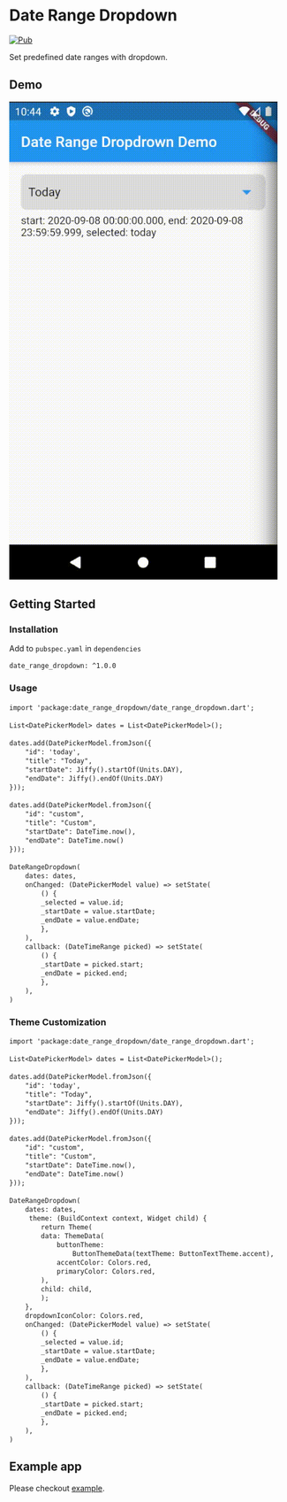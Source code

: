 # Date Range Dropdown
[![Pub](https://img.shields.io/pub/v/date_range_dropdown?include_prereleases)](https://pub.dev/packages/date_range_dropdown)


Set predefined date ranges with dropdown.

## Demo
![](demogif.gif)

## Getting Started

### Installation

Add to `pubspec.yaml` in `dependencies`

```
date_range_dropdown: ^1.0.0
```

### Usage

```
import 'package:date_range_dropdown/date_range_dropdown.dart';

List<DatePickerModel> dates = List<DatePickerModel>();

dates.add(DatePickerModel.fromJson({
    "id": 'today',
    "title": "Today",
    "startDate": Jiffy().startOf(Units.DAY),
    "endDate": Jiffy().endOf(Units.DAY)
}));

dates.add(DatePickerModel.fromJson({
    "id": "custom",
    "title": "Custom",
    "startDate": DateTime.now(),
    "endDate": DateTime.now()
}));

DateRangeDropdown(
    dates: dates,
    onChanged: (DatePickerModel value) => setState(
        () {
        _selected = value.id;
        _startDate = value.startDate;
        _endDate = value.endDate;
        },
    ),
    callback: (DateTimeRange picked) => setState(
        () {
        _startDate = picked.start;
        _endDate = picked.end;
        },
    ),
)
```

### Theme Customization

```
import 'package:date_range_dropdown/date_range_dropdown.dart';

List<DatePickerModel> dates = List<DatePickerModel>();

dates.add(DatePickerModel.fromJson({
    "id": 'today',
    "title": "Today",
    "startDate": Jiffy().startOf(Units.DAY),
    "endDate": Jiffy().endOf(Units.DAY)
}));

dates.add(DatePickerModel.fromJson({
    "id": "custom",
    "title": "Custom",
    "startDate": DateTime.now(),
    "endDate": DateTime.now()
}));

DateRangeDropdown(
    dates: dates,
     theme: (BuildContext context, Widget child) {
        return Theme(
        data: ThemeData(
            buttonTheme:
                ButtonThemeData(textTheme: ButtonTextTheme.accent),
            accentColor: Colors.red,
            primaryColor: Colors.red,
        ),
        child: child,
        );
    },
    dropdownIconColor: Colors.red,
    onChanged: (DatePickerModel value) => setState(
        () {
        _selected = value.id;
        _startDate = value.startDate;
        _endDate = value.endDate;
        },
    ),
    callback: (DateTimeRange picked) => setState(
        () {
        _startDate = picked.start;
        _endDate = picked.end;
        },
    ),
)
```


## Example app

Please checkout [example](https://github.com/wendellrocha/date_range_dropdown/tree/master/example).